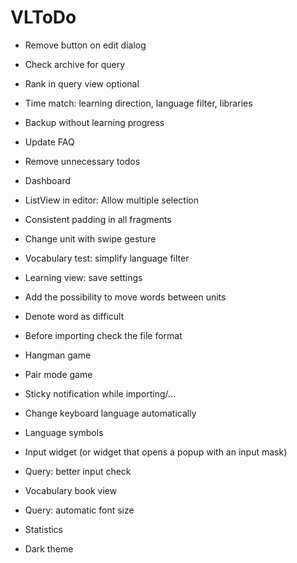 # VLToDo

* Remove button on edit dialog
* Check archive for query
* Rank in query view optional
* Time match: learning direction, language filter, libraries
* Backup without learning progress
* Update FAQ
* Remove unnecessary todos
* Dashboard
* ListView in editor: Allow multiple selection
* Consistent padding in all fragments
* Change unit with swipe gesture
* Vocabulary test: simplify language filter
* Learning view: save settings

* Add the possibility to move words between units
* Denote word as difficult
* Before importing check the file format
* Hangman game
* Pair mode game
* Sticky notification while importing/...
* Change keyboard language automatically
* Language symbols
* Input widget (or widget that opens a popup with an input mask)
* Query: better input check
* Vocabulary book view
* Query: automatic font size
* Statistics
* Dark theme
